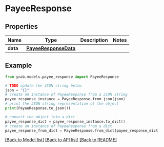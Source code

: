 # PayeeResponse


## Properties

Name | Type | Description | Notes
------------ | ------------- | ------------- | -------------
**data** | [**PayeeResponseData**](PayeeResponseData.md) |  | 

## Example

```python
from ynab.models.payee_response import PayeeResponse

# TODO update the JSON string below
json = "{}"
# create an instance of PayeeResponse from a JSON string
payee_response_instance = PayeeResponse.from_json(json)
# print the JSON string representation of the object
print(PayeeResponse.to_json())

# convert the object into a dict
payee_response_dict = payee_response_instance.to_dict()
# create an instance of PayeeResponse from a dict
payee_response_from_dict = PayeeResponse.from_dict(payee_response_dict)
```
[[Back to Model list]](../README.md#documentation-for-models) [[Back to API list]](../README.md#documentation-for-api-endpoints) [[Back to README]](../README.md)


